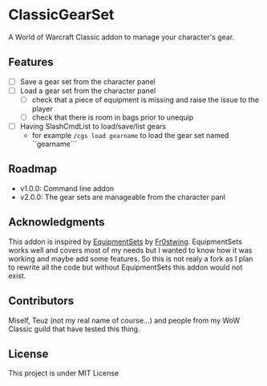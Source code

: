 # ClassicGearSet

A World of Warcraft Classic addon to manage your character's gear.

## Features

- [ ] Save a gear set from the character panel
- [ ] Load a gear set from the character panel
  - [ ] check that a piece of equipment is missing and raise the issue to the player
  - [ ] check that there is room in bags prior to unequip
- [ ] Having SlashCmdList to load/save/list gears
  - for example ``/cgs load gearname`` to load the gear set named ``gearname```

## Roadmap

- v1.0.0: Command line addon
- v2.0.0: The gear sets are manageable from the character panl

## Acknowledgments

This addon is inspired by [EquipmentSets](https://www.curseforge.com/wow/addons/equipmentsets) by [Fr0stwing](https://www.curseforge.com/members/fr0stwing/projects). EquipmentSets works well and covers most of my needs but I wanted to know how it was working and maybe add some features.
So this is not realy a fork as I plan to rewrite all the code but without EquipmentSets this addon would not exist.

## Contributors

Miself, Teuz (not my real name of course...) and people from my WoW Classic guild that have tested this thing.

## License

This project is under MIT License
